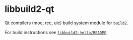 # libbuild2-qt

Qt compilers (moc, rcc, uic) build system module for `build2`.

For build instructions see [`libbuild2-hello/README`](https://github.com/build2/libbuild2-hello).
